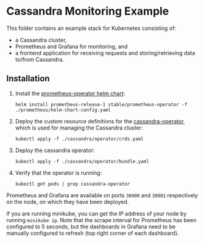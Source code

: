 # Cassandra Monitoring Example

This folder contains an example stack for Kubernetes consisting of:
* a Cassandra cluster,
* Prometheus and Grafana for monitoring, and
* a frontend application for receiving requests and storing/retrieving data to/from Cassandra.

## Installation

1. Install the [prometheus-operator helm chart](https://github.com/helm/charts/tree/master/stable/prometheus-operator):
    ```
    helm install prometheus-release-1 stable/prometheus-operator -f ./prometheus/helm-chart-config.yaml
    ```
2. Deploy the custom resource definitions for the [cassandra-operator](https://github.com/instaclustr/cassandra-operator), which is used for managing the Cassandra cluster:
    ```
    kubectl apply -f ./cassandra/operator/crds.yaml
    ```
3. Deploy the cassandra operator:
    ```
    kubectl apply -f ./cassandra/operator/bundle.yaml
    ```
4. Verify that the operator is running:
    ```
    kubectl get pods | grep cassandra-operator
    ```


Prometheus and Grafana are available on ports `30900` and `30901` respectively on the node, on which they have been deployed.

If you are running minikube, you can get the IP address of your node by running `minikube ip`.
Note that the scrape interval for Prometheus has been configured to 5 seconds, but the dashboards in Grafana need to be manually configured to refresh (top right corner of each dashboard).
